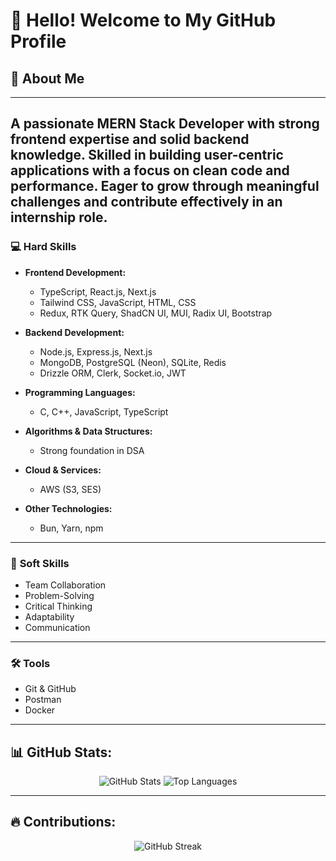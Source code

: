 # 👋 Hello! Welcome to My GitHub Profile

## 🌟 About Me
---
A passionate MERN Stack Developer with strong frontend expertise and solid backend knowledge. Skilled in building user-centric applications with a focus on clean code and performance. Eager to grow through meaningful challenges and contribute effectively in an internship role.  
---
### 💻 **Hard Skills**

- **Frontend Development:**  
  - TypeScript, React.js, Next.js  
  - Tailwind CSS, JavaScript, HTML, CSS  
  - Redux, RTK Query, ShadCN UI, MUI, Radix UI, Bootstrap  

- **Backend Development:**  
  - Node.js, Express.js, Next.js  
  - MongoDB, PostgreSQL (Neon), SQLite, Redis  
  - Drizzle ORM, Clerk, Socket.io, JWT  

- **Programming Languages:**  
  - C, C++, JavaScript, TypeScript  

- **Algorithms & Data Structures:**  
  - Strong foundation in DSA  

- **Cloud & Services:**  
  - AWS (S3, SES)  

- **Other Technologies:**  
  - Bun, Yarn, npm  

---

### 🤝 **Soft Skills**

- Team Collaboration  
- Problem-Solving  
- Critical Thinking  
- Adaptability  
- Communication  

---

### 🛠️ **Tools**

- Git & GitHub  
- Postman  
- Docker  

---

## 📊 GitHub Stats:
<p align="center">
  <img src="https://github-readme-stats.vercel.app/api?username=CodeSciRahul&show_icons=true&theme=radical" alt="GitHub Stats" />
  <img src="https://github-readme-stats.vercel.app/api/top-langs/?username=CodeSciRahul&layout=compact&theme=radical" alt="Top Languages" />
</p>

---

## 🔥 Contributions:
<p align="center">
<img src="https://github-readme-streak-stats.herokuapp.com/?user=CodeSciRahul&theme=radical" alt="GitHub Streak" />
</p>
